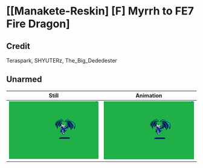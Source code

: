 # [\[Manakete-Reskin\] \[F\] Myrrh to FE7 Fire Dragon]

## Credit

Teraspark, SHYUTERz, The_Big_Dededester

## Unarmed

| Still | Animation |
| :---: | :-------: |
| ![Unarmed still](./Unarmed_000.png) | ![Unarmed animation](./Unarmed.gif) |
